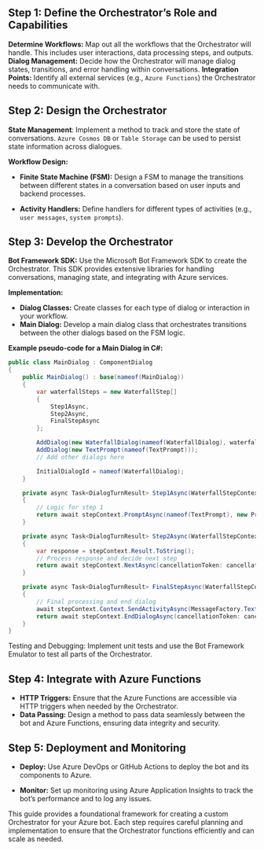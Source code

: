## Step 1: Define the Orchestrator’s Role and Capabilities

**Determine Workflows:** Map out all the workflows that the Orchestrator will handle. This includes user interactions, data processing steps, and outputs.
**Dialog Management:** Decide how the Orchestrator will manage dialog states, transitions, and error handling within conversations.
**Integration Points:** Identify all external services (e.g., `Azure Functions`) the Orchestrator needs to communicate with.

## Step 2: Design the Orchestrator

**State Management**: Implement a method to track and store the state of conversations. `Azure Cosmos DB` or `Table Storage` can be used to persist state information across dialogues.

**Workflow Design:**

+ **Finite State Machine (FSM):** Design a FSM to manage the transitions between different states in a conversation based on user inputs and backend processes.

+ **Activity Handlers:** Define handlers for different types of activities (e.g., `user messages`, `system prompts`).

## Step 3: Develop the Orchestrator

**Bot Framework SDK:** Use the Microsoft Bot Framework SDK to create the Orchestrator. This SDK provides extensive libraries for handling conversations, managing state, and integrating with Azure services.

**Implementation:**

+ **Dialog Classes:** Create classes for each type of dialog or interaction in your workflow.
+ **Main Dialog:** Develop a main dialog class that orchestrates transitions between the other dialogs based on the FSM logic.

**Example pseudo-code for a Main Dialog in C#:**

```csharp
public class MainDialog : ComponentDialog
{
    public MainDialog() : base(nameof(MainDialog))
    {
        var waterfallSteps = new WaterfallStep[]
        {
            Step1Async,
            Step2Async,
            FinalStepAsync
        };

        AddDialog(new WaterfallDialog(nameof(WaterfallDialog), waterfallSteps));
        AddDialog(new TextPrompt(nameof(TextPrompt)));
        // Add other dialogs here

        InitialDialogId = nameof(WaterfallDialog);
    }

    private async Task<DialogTurnResult> Step1Async(WaterfallStepContext stepContext, CancellationToken cancellationToken)
    {
        // Logic for step 1
        return await stepContext.PromptAsync(nameof(TextPrompt), new PromptOptions { Prompt = MessageFactory.Text("Please enter something.") }, cancellationToken);
    }

    private async Task<DialogTurnResult> Step2Async(WaterfallStepContext stepContext, CancellationToken cancellationToken)
    {
        var response = stepContext.Result.ToString();
        // Process response and decide next step
        return await stepContext.NextAsync(cancellationToken: cancellationToken);
    }

    private async Task<DialogTurnResult> FinalStepAsync(WaterfallStepContext stepContext, CancellationToken cancellationToken)
    {
        // Final processing and end dialog
        await stepContext.Context.SendActivityAsync(MessageFactory.Text("Thank you!"), cancellationToken);
        return await stepContext.EndDialogAsync(cancellationToken: cancellationToken);
    }
}
```

Testing and Debugging: Implement unit tests and use the Bot Framework Emulator to test all parts of the Orchestrator.

## Step 4: Integrate with Azure Functions

+ **HTTP Triggers:** Ensure that the Azure Functions are accessible via HTTP triggers when needed by the Orchestrator.
+ **Data Passing:** Design a method to pass data seamlessly between the bot and Azure Functions, ensuring data integrity and security.

## Step 5: Deployment and Monitoring

+ **Deploy:** Use Azure DevOps or GitHub Actions to deploy the bot and its components to Azure.

+ **Monitor:** Set up monitoring using Azure Application Insights to track the bot’s performance and to log any issues.

This guide provides a foundational framework for creating a custom Orchestrator for your Azure bot. Each step requires careful planning and implementation to ensure that the Orchestrator functions efficiently and can scale as needed.